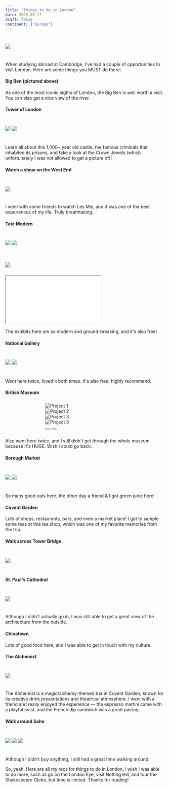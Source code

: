```yaml
---
title: "Things to do in London"
date: 2025-08-17
draft: false
continent: ["Europe"]
---
```


<img src="/images/london/londonCover.png" class="mx-auto d-block" style="max-width: 50%; margin-top: 5%; margin-bottom: 5%;">

When studying abroad at Cambridge, I've had a couple of opportunities to visit London. Here are some things you MUST do there:

#### Big Ben (pictured above)

As one of the most iconic sights of London, the Big Ben is well worth a visit. You can also get a nice view of the river.

#### Tower of London

<div class="container">
   <div class="row">
          <img src="/images/london/towerofldn.png" class="mx-auto d-block" style="max-width: 50%; margin-top: 5%; margin-bottom: 5%;">
          <img src="/images/london/mosaic.png" class="mx-auto d-block" style="max-width: 50%; margin-top: 5%; margin-bottom: 5%;">
    </div>
</div>

Learn all about this 1,000+ year old castle, the famous criminals that inhabited its prisons, and take a look at the Crown Jewels (which unfortunately I was not allowed to get a picture of)!

#### Watch a show on the West End

<img src="/images/london/lesmis.png" class="mx-auto d-block" style="max-width: 50%; margin-top: 5%; margin-bottom: 5%;">

I went with some friends to watch Les Mis, and it was one of the best experiences of my life. Truly breathtaking.

#### Tate Modern

<div class="container">
   <div class="row">
          <img src="/images/london/tate1.png" class="mx-auto d-block" style="max-width: 50%; margin-top: 5%; margin-bottom: 5%;">
          <img src="/images/london/tate2.png" class="mx-auto d-block" style="max-width: 50%; margin-top: 5%; margin-bottom: 5%;">
    </div>
</div>
<div class="container">
   <div class="row">
          <img src="/images/london/haackephotographs.png" class="mx-auto d-block" style="max-width: 50%; margin-top: 5%; margin-bottom: 5%;">
    <div class="embed-responsive embed-responsive">
          <iframe class="embed-responsive-item" src="/images/london/tate3.mp4" allowfullscreen></iframe>
      </div>
    </div>
</div>

The exhibits here are so modern and ground-breaking, and it's also free!

#### National Gallery

<div class="container">
   <div class="row">
          <img src="/images/london/exterior.png" class="mx-auto d-block" style="max-width: 50%; margin-top: 5%; margin-bottom: 5%;">
          <img src="/images/london/seat.png" class="mx-auto d-block" style="max-width: 50%; margin-top: 5%; margin-bottom: 5%;">
    </div>
</div>

Went here twice, loved it both times. It's also free, highly recommend.

#### British Museum

<div id="carouselExample" class="carousel slide" data-bs-ride="carousel" style="max-width: 50%; margin-top: 5%; margin-bottom: 5%; margin-left: 25%;">
  <div class="carousel-inner">
    <div class="carousel-item active">
      <img src="/images/london/britishmuseum1.png" class="d-block w-100" alt="Project 1">
    </div>
    <div class="carousel-item">
      <img src="/images/london/britishmuseum2.png" class="d-block w-100" alt="Project 2">
    </div>
    <div class="carousel-item">
      <img src="/images/london/britishmuseum3.png" class="d-block w-100" alt="Project 3">
    </div>
    <div class="carousel-item">
      <img src="/images/london/britishmuseum4.png" class="d-block w-100" alt="Project 3">
    </div>
  </div>
  <button class="carousel-control-prev" type="button" data-bs-target="#carouselExample" data-bs-slide="prev">
    <span class="carousel-control-prev-icon" aria-hidden="true"></span>
  </button>
  <button class="carousel-control-next" type="button" data-bs-target="#carouselExample" data-bs-slide="next">
    <span class="carousel-control-next-icon" aria-hidden="true"></span>
  </button>
</div>

Also went here twice, and I still didn't get through the whole museum because it's HUGE. Wish I could go back.

#### Borough Market

<div class="container">
   <div class="row">
          <img src="/images/london/borough market.png" class="mx-auto d-block" style="max-width: 50%; margin-top: 5%; margin-bottom: 5%;">
          <img src="/images/london/greenjuice.png" class="mx-auto d-block" style="max-width: 50%; margin-top: 5%; margin-bottom: 5%;">
    </div>
</div>

So many good eats here, the other day a friend & I got green juice here!

#### Covent Garden

Lots of shops, restaurants, bars, and even a market place! I got to sample some teas at this tea shop, which was one of my favorite memories from the trip.

#### Walk across Tower Bridge

<img src="/images/london/bridge.png" class="mx-auto d-block" style="max-width: 50%; margin-top: 5%; margin-bottom: 5%;">

#### St. Paul's Cathedral

<img src="/images/london/IMG_0655_VSCO.jpeg" class="mx-auto d-block" style="max-width: 50%; margin-top: 5%; margin-bottom: 5%;">

Although I didn't actually go in, I was still able to get a great view of the architecture from the outside.

#### Chinatown

Lots of good food here, and I was able to get in touch with my culture.

#### The Alchemist

<img src="/images/london/alchemist.png" class="mx-auto d-block" style="max-width: 50%; margin-top: 5%; margin-bottom: 5%;">

The Alchemist is a magic/alchemy-themed bar in Covent Garden, known for its creative drink presentations and theatrical atmosphere. I went with a friend and really enjoyed the experience — the espresso martini came with a playful twist, and the French dip sandwich was a great pairing.

#### Walk around Soho

<div class="container">
   <div class="row">
          <img src="/images/london/prada.png" class="mx-auto d-block" style="max-width: 50%; margin-top: 5%; margin-bottom: 5%;">
          <img src="/images/london/purses.png" class="mx-auto d-block" style="max-width: 50%; margin-top: 5%; margin-bottom: 5%;">
          <img src="/images/london/street.png" class="mx-auto d-block" style="max-width: 50%; margin-top: 5%; margin-bottom: 5%;">
    </div>
</div>

Although I didn't buy anything, I still had a great time walking around.

So, yeah. Here are all my recs for things to do in London, I wish I was able to do more, such as go on the London Eye, visit Notting Hill, and tour the Shakespeare Globe, but time is limited. Thanks for reading!